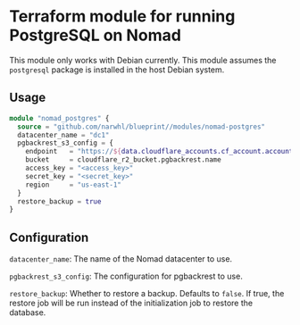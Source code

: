 # Terraform module for running PostgreSQL on Nomad

This module only works with Debian currently. This module assumes the `postgresql` package is installed in the host
Debian system.

## Usage

```terraform
module "nomad_postgres" {
  source = "github.com/narwhl/blueprint//modules/nomad-postgres"
  datacenter_name = "dc1"
  pgbackrest_s3_config = {
    endpoint   = "https://${data.cloudflare_accounts.cf_account.accounts[0].id}.r2.cloudflarestorage.com"
    bucket     = cloudflare_r2_bucket.pgbackrest.name
    access_key = "<access_key>"
    secret_key = "<secret_key>"
    region     = "us-east-1"
  }
  restore_backup = true
}
```

## Configuration

`datacenter_name`: The name of the Nomad datacenter to use.

`pgbackrest_s3_config`: The configuration for pgbackrest to use.

`restore_backup`: Whether to restore a backup. Defaults to `false`. If true, the restore job will be run instead of the
initialization job to restore the database.
